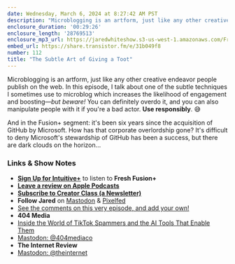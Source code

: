 ```yaml
---
date: Wednesday, March 6, 2024 at 8:27:42 AM PST
description: "Microblogging is an artform, just like any other creative endeavor people publish on the web. In this episode, I talk about one of the subtle techniques I sometimes use to microblog which increases the likelihood of engagement and boosting—but beware! You can definitely overdo it, and you can also manipulate people with it if you're a bad actor. Use responsibly."
enclosure_duration: '00:29:26'
enclosure_length: '28769513'
enclosure_mp3_url: https://jaredwhiteshow.s3-us-west-1.amazonaws.com/FreshFusion_Episode_112%20-%20The%20Subtle%20Art%20of%20Giving%20a%20Toot.mp3
embed_url: https://share.transistor.fm/e/31b049f8
number: 112
title: "The Subtle Art of Giving a Toot"
---
```


Microblogging is an artform, just like any other creative endeavor people publish on the web. In this episode, I talk about one of the subtle techniques I sometimes use to microblog which increases the likelihood of engagement and boosting—_but beware!_ You can definitely overdo it, and you can also manipulate people with it if you're a bad actor. **Use responsibly**. 😅

And in the Fusion+ segment: it's been six years since the acquisition of GitHub by Microsoft. How has that corporate overlordship gone? It's difficult to deny Microsoft's stewardship of GitHub has been a success, but there are dark clouds on the horizon…

### Links & Show Notes

* **[Sign Up for Intuitive+](https://plus.intuitivefuture.com)** to listen to **Fresh Fusion+**
* **[Leave a review on Apple Podcasts](https://podcasts.apple.com/us/podcast/fresh-fusion/id1387528457)**
* **[Subscribe to Creator Class (a Newsletter)](https://jaredwhite.com/creator-class)**
* **Follow Jared** on [Mastodon](https://indieweb.social/@jaredwhite) & [Pixelfed](https://pixelfed.social/essentiallife)
* [See the comments on this very episode, and add your own!](https://jaredwhite.com/podcast/112)
* **404 Media**
* [Inside the World of TikTok Spammers and the AI Tools That Enable Them](https://www.404media.co/inside-the-world-of-tiktok-spammers-and-the-ai-tools-that-enable-them/)
* [Mastodon: @404mediaco](https://mastodon.social/@404mediaco)
* **The Internet Review**
* [Mastodon: @theinternet](https://intuitivefuture.com/@theinternet)